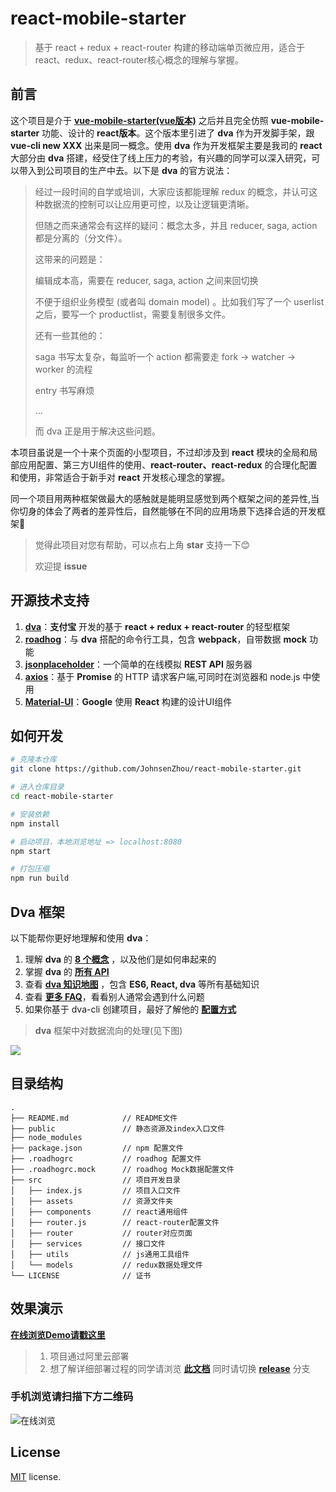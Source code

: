 # react-mobile-starter


> 基于 react + redux + react-router 构建的移动端单页微应用，适合于react、redux、react-router核心概念的理解与掌握。

## 前言
这个项目是介于 **[vue-mobile-starter(vue版本)](https://github.com/JohnsenZhou/vue-mobile-starter)** 之后并且完全仿照 **vue-mobile-starter** 功能、设计的 **react版本**。这个版本里引进了 **dva** 作为开发脚手架，跟 **vue-cli new XXX** 出来是同一概念。使用 **dva** 作为开发框架主要是我司的 **react** 大部分由 **dva** 搭建，经受住了线上压力的考验，有兴趣的同学可以深入研究，可以带入到公司项目的生产中去。以下是 **dva** 的官方说法：

> 经过一段时间的自学或培训，大家应该都能理解 redux 的概念，并认可这种数据流的控制可以让应用更可控，以及让逻辑更清晰。
>
> 但随之而来通常会有这样的疑问：概念太多，并且 reducer, saga, action 都是分离的（分文件）。
>
> 这带来的问题是：
>
> 编辑成本高，需要在 reducer, saga, action 之间来回切换
> 
> 不便于组织业务模型 (或者叫 domain model) 。比如我们写了一个 userlist 之后，要写一个 productlist，需要复制很多文件。
> 
> 还有一些其他的：
> 
> saga 书写太复杂，每监听一个 action 都需要走 fork -> watcher -> worker 的流程
> 
> entry 书写麻烦
> 
> ...
> 
> 而 dva 正是用于解决这些问题。


本项目虽说是一个十来个页面的小型项目，不过却涉及到 **react** 模块的全局和局部应用配置、第三方UI组件的使用、**react-router、react-redux** 的合理化配置和使用，非常适合于新手对 **react** 开发核心理念的掌握。

同一个项目用两种框架做最大的感触就是能明显感觉到两个框架之间的差异性,当你切身的体会了两者的差异性后，自然能够在不同的应用场景下选择合适的开发框架📌

> 觉得此项目对您有帮助，可以点右上角 **star** 支持一下😊
> 
> 欢迎提 **issue**


## 开源技术支持

1. **[dva](https://github.com/dvajs/dva)**：**支付宝** 开发的基于 **react + redux + react-router** 的轻型框架
1. **[roadhog](https://github.com/sorrycc/roadhog)**：与 **dva** 搭配的命令行工具，包含 **webpack**，自带数据 **mock** 功能
2. **[jsonplaceholder](http://jsonplaceholder.typicode.com)**：一个简单的在线模拟 **REST API** 服务器
3. **[axios](https://github.com/mzabriskie/axios)**：基于 **Promise** 的 HTTP 请求客户端,可同时在浏览器和 node.js 中使用
4. **[Material-UI](https://material-ui-1dab0.firebaseapp.com/)**：**Google** 使用 **React** 构建的设计UI组件

## 如何开发

``` bash
# 克隆本仓库
git clone https://github.com/JohnsenZhou/react-mobile-starter.git

# 进入仓库目录
cd react-mobile-starter

# 安装依赖
npm install

# 启动项目，本地浏览地址 => localhost:8080
npm start

# 打包压缩
npm run build

```
## Dva 框架
以下能帮你更好地理解和使用 **dva**：

1. 理解 **dva** 的 **[8 个概念](https://github.com/dvajs/dva/blob/master/docs/Concepts_zh-CN.md)** ，以及他们是如何串起来的
1. 掌握 **dva** 的 **[所有 API](https://github.com/dvajs/dva/blob/master/docs/API_zh-CN.md)**
1. 查看 **[dva 知识地图](https://github.com/dvajs/dva-knowledgemap)** ，包含 **ES6, React, dva** 等所有基础知识
1. 查看 **[更多 FAQ](https://github.com/dvajs/dva/issues?q=is%3Aissue+is%3Aclosed+label%3Afaq)**，看看别人通常会遇到什么问题
1. 如果你基于 dva-cli 创建项目，最好了解他的 **[配置方式](https://github.com/sorrycc/roadhog#配置)**


> **dva** 框架中对数据流向的处理(见下图)
>
 
![](https://camo.githubusercontent.com/c826ff066ed438e2689154e81ff5961ab0b9befe/68747470733a2f2f7a6f732e616c697061796f626a656374732e636f6d2f726d73706f7274616c2f505072657245414b62496f445a59722e706e67)

## 目录结构
```
.
├── README.md            // README文件
├── public               // 静态资源及index入口文件
├── node_modules         
├── package.json         // npm 配置文件
├── .roadhogrc           // roadhog 配置文件
├── .roadhogrc.mock      // roadhog Mock数据配置文件
├── src                  // 项目开发目录
│   ├── index.js         // 项目入口文件
│   ├── assets           // 资源文件夹
│   ├── components       // react通用组件
│   ├── router.js        // react-router配置文件
│   ├── router           // router对应页面
│   ├── services         // 接口文件
│   ├── utils            // js通用工具组件
│   └── models           // redux数据处理文件
└── LICENSE              // 证书

```

## 效果演示

[**在线浏览Demo请戳这里**](http://47.94.102.32:8002)

>1. 项目通过阿里云部署
>1. 想了解详细部署过程的同学请浏览 [**此文档**](https://github.com/JohnsenZhou/NodeApp-Deploy) 同时请切换 **[release](https://github.com/JohnsenZhou/react-mobile-starter/tree/release)** 分支


### 手机浏览请扫描下方二维码

![在线浏览](https://raw.githubusercontent.com/JohnsenZhou/NodeApp-Deploy/img/react-starter.png)

## License
[MIT](https://github.com/JohnsenZhou/react-mobile-starter/blob/master/LICENSE) license.
